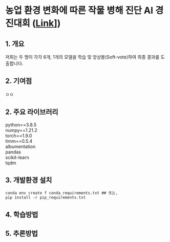 # 농업 환경 변화에 따른 작물 병해 진단 AI 경진대회 ([Link][competition_site]])  
[competition_site]: https://dacon.io/competitions/official/235870/overview/description

## 1. 개요  
저희는 두 명이 각각 6개, 1개의 모델을 학습 및 앙상블(Soft-vote)하여 최종 결과를 도출합니다.  

## 2. 기여점  
ㅇㅇ  

## 2. 주요 라이브러리  
python==3.8.5  
numpy==1.21.2  
torch==1.9.0  
timm==0.5.4  
albumentation    
pandas  
scikit-learn  
tqdm  

## 3. 개발환경 설치
```
conda env create f conda_requirements.txt ## 또는,
pip install -r pip_requirements.txt
```

## 4. 학습방법  

## 5. 추론방법  



